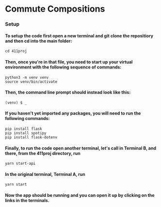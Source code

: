 # Commute Compositions #
### Setup ###
#### To setup the code first open a new terminal and git clone the repositiory and then cd into the main folder:
``` 
cd 411proj
```
#### Then, once you're in that file, you need to start up your virtual environment with the following sequence of commands:
```
python3 -m venv venv
source venv/bin/activate
```
#### Then, the command line prompt should instead look like this:
```
(venv) $ _
```
#### If you haven't yet imported any packages, you will need to run the following commands:
```
pip install flask
pip install spotipy
pip install flask-dotenv
```
#### Finally, to run the code open another terminal, let's call in Terminal B, and there, from the 411proj directory, run
```
yarn start-api
```
#### In the original terminal, Terminal A, run 
```
yarn start
```
#### Now the app should be running and you can open it up by clicking on the links in the terminals.
